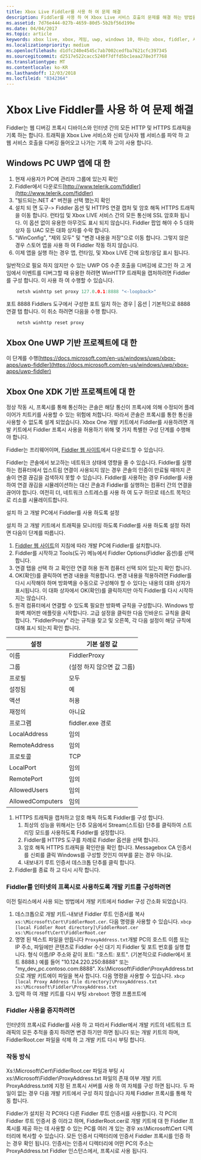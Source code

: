 ```yaml
---
title: Xbox Live Fiddler를 사용 하 여 문제 해결
description: Fiddler를 사용 하 여 Xbox Live 서비스 호출의 문제를 해결 하는 방법을 알아봅니다.
ms.assetid: 7d76e444-027b-4659-80d5-5b2bf56d199e
ms.date: 04/04/2017
ms.topic: article
keywords: xbox live, xbox, 게임, uwp, windows 10, 하나는 xbox, fiddler, 서비스 호출, 문제 해결
ms.localizationpriority: medium
ms.openlocfilehash: d1dfc240e4545c7ab7002cedfba7621cfc397345
ms.sourcegitcommit: d2517e522cacc5240f7dffd5bc1eaa278e3f7768
ms.translationtype: MT
ms.contentlocale: ko-KR
ms.lasthandoff: 12/03/2018
ms.locfileid: "8342364"
---
```

# <a name="troubleshooting-xbox-live-using-fiddler"></a>Xbox Live Fiddler를 사용 하 여 문제 해결

Fiddler는 웹 디버깅 프록시 디바이스와 인터넷 간의 모든 HTTP 및 HTTPS 트래픽을 기록 하는 합니다. 트래픽을 Xbox Live 서비스와 신뢰 당사자 웹 서비스를 파악 하 고 웹 서비스 호출을 디버깅 들어오고 나가는 기록 하 고이 사용 합니다.

## <a name="for-windows-uwp-pc-apps"></a>Windows PC UWP 앱에 대 한

1. 현재 사용자가 PC에 관리자 그룹에 있는지 확인
1. Fiddler에서 다운로드[http://www.telerik.com/fiddler](http://www.telerik.com/fiddler)
1. "빌드되는.NET 4" 버전을 선택 했는지 확인
1. 설치 되 면 도구-> Fiddler 옵션 및 HTTPS 연결 캡처 및 암호 해독 HTTPS 트래픽을 이동 합니다.  런타임 및 Xbox LIVE 서비스 간의 모든 통신에 SSL 암호화 됩니다.  이 옵션 없이 유용한 아무것도 표시 되지 않습니다.  Fiddler 팝업 해야 수 5 대화 상자 등 UAC 모든 대화 상자를 수락 합니다.
1. "WinConfig", "제외 모두" 및 "변경 내용을 저장"으로 이동 합니다.  그렇지 않은 경우 스토어 앱을 사용 하 여 Fiddler 작동 하지 않습니다.
1. 이제 앱을 실행 하는 경우 앱, 런타임, 및 Xbox LIVE 간에 요청/응답 표시 됩니다.

일반적으로 필요 하지 않지만 수 있는 UWP OS 수준 호출을 디버깅에 로그인 하 고 게임에서 이벤트를 디버그할 때 유용한 하려면 WinHTTP 트래픽을 캡처하려면 Fiddler를 구성 합니다.
이 사용 하 여 수행할 수 있습니다.
```cpp
    netsh winhttp set proxy 127.0.0.1:8888 "<-loopback>"
```
포트 8888 Fiddlers 도구에서 구성한 포트 일치 하는 경우 | 옵션 | 기본적으로 8888 연결 탭 합니다.
이 취소 하려면 다음을 수행 합니다.
```cpp
    netsh winhttp reset proxy
```

## <a name="for-xbox-one-uwp-based-projects"></a>Xbox One UWP 기반 프로젝트에 대 한

이 단계를 수행[https://docs.microsoft.com/en-us/windows/uwp/xbox-apps/uwp-fiddler](https://docs.microsoft.com/en-us/windows/uwp/xbox-apps/uwp-fiddler)

## <a name="for-xbox-one-xdk-based-projects"></a>Xbox One XDK 기반 프로젝트에 대 한

정상 작동 시, 프록시를 통해 통신하는 콘솔은 해당 통신이 프록시에 의해 수정되어 플레이어가 치트키를 사용할 수 있는 위험에 처합니다. 따라서 콘솔은 프록시를 통한 통신을 사용할 수 없도록 설계 되었습니다. Xbox One 개발 키트에서 Fiddler를 사용하려면 개발 키트에서 Fiddler 프록시 사용을 허용하기 위해 몇 가지 특별한 구성 단계를 수행해야 합니다.

Fiddler는 프리웨어이며, [Fiddler 웹 사이트](http://www.telerik.com/fiddler/)에서 다운로드할 수 있습니다.

Fiddler는 콘솔에서 보고하는 네트워크 상태에 영향을 줄 수 있습니다. Fiddler를 실행하는 컴퓨터에서 업스트림 연결이 사용되지 않는 경우 콘솔의 인증이 만료될 때까지 콘솔이 연결 끊김을 검색하지 못할 수 있습니다. Fiddler를 사용하는 경우 Fiddler를 사용하여 연결 끊김을 시뮬레이션하는 대신 콘솔과 Fiddler를 실행하는 컴퓨터 간의 연결을 끊어야 합니다. 여전히 더, 네트워크 스트레스를 사용 하 여 도구 하므로 테스트 목적으로 리소를 시뮬레이트합니다.

설치 하 고 개발 PC에서 Fiddler를 사용 하도록 설정

설치 하 고 개발 키트에서 트래픽을 모니터링 하도록 Fiddler를 사용 하도록 설정 하려면 다음이 단계를 따릅니다.

1. [Fiddler 웹 사이트](http://www.telerik.com/fiddler/)의 지침에 따라 개발 PC에 Fiddler를 설치합니다.
1. Fiddler를 시작하고 Tools(도구) 메뉴에서 Fiddler Options(Fiddler 옵션)를 선택합니다.
1. 연결 탭을 선택 하 고 확인란 연결 허용 원격 컴퓨터 선택 되어 있는지 확인 합니다.
1. OK(확인)를 클릭하여 변경 내용을 적용합니다. 변경 내용을 적용하려면 Fiddler를 다시 시작해야 하며 방화벽을 수동으로 구성해야 할 수 있다는 내용의 대화 상자가 표시됩니다. 이 대화 상자에서 OK(확인)를 클릭하지만 아직 Fiddler를 다시 시작하지는 않습니다.
1. 원격 컴퓨터에서 연결할 수 있도록 필요한 방화벽 규칙을 구성합니다. Windows 방화벽 제어판 애플릿을 시작합니다. 고급 설정을 클릭한 다음 인바운드 규칙을 클릭합니다. "FiddlerProxy" 라는 규칙을 찾고 및 오른쪽, 각 다음 설정이 해당 규칙에 대해 표시 되는지 확인 합니다.

| 설정          | 기본 설정 값                |
|------------------|--------------------------------|
| 이름             | FiddlerProxy                   |
| 그룹            | (설정 하지 않으면 값 그룹) |
| 프로필          | 모두                            |
| 설정됨          | 예                            |
| 액션           | 허용                          |
| 재정의         | 아니요                             |
| 프로그램          | fiddler.exe 경로            |
| LocalAddress     | 임의                            |
| RemoteAddress    | 임의                            |
| 프로토콜         | TCP                            |
| LocalPort        | 임의                            |
| RemotePort       | 임의                            |
| AllowedUsers     | 임의                            |
| AllowedComputers | 임의                            |


1. HTTPS 트래픽을 캡처하고 암호 해독 하도록 Fiddler를 구성 합니다.
    1. 최상의 성능을 위해서는 단추 모음에서 Stream(스트림) 단추를 클릭하여 스트리밍 모드를 사용하도록 Fiddler를 설정합니다.
    1. Fiddler를 HTTPS 도구를 차례로 Fiddler 옵션을 선택 합니다.
    1. 암호 해독 HTTPS 트래픽을 확인란을 확인 합니다. Messagebox CA 인증서를 신뢰를 클릭 Windows를 구성할 것인지 여부를 묻는 경우 아니요.
    1. 내보내기 루트 인증서 데스크톱 단추를 클릭 합니다.
1. Fiddler를 종료 하 고 다시 시작 합니다.

### <a name="to-configure-a-dev-kit-to-use-fiddler-as-its-proxy-to-the-internet"></a>Fiddler를 인터넷의 프록시로 사용하도록 개발 키트를 구성하려면
이전 릴리스에서 사용 되는 방법에서 개발 키트에서 fiddler 구성 간소화 되었습니다.

1. 데스크톱으로 개발 키트-내보낸 Fiddler 루트 인증서를 복사``` xs:\Microsoft\Cert\FiddlerRoot.cer```.  다음 명령을 사용할 수 있습니다.  ```xbcp [local Fiddler Root directory]\FiddlerRoot.cer xs:\Microsoft\Cert\FiddlerRoot.cer```
1. 명명 된 텍스트 파일을 만듭니다 ```ProxyAddress.txt```개발 PC의 호스트 이름 또는 IP 주소, 파일에만 콘텐츠로 Fiddler 수신 대기 지 Fiddler 및 포트 번호를 실행 합니다. 형식 이름/IP 주소와 같이 포트: "호스트: 포트". (기본적으로 Fiddler에서 포트 8888.) 예를 들어 "10.124.220.250:8888" 또는 "my_dev_pc.contoso.com:8888". Xs:\Microsoft\Fiddler\ProxyAddress.txt으로 개발 키트에이 파일을 복사 합니다.  다음 명령을 사용할 수 있습니다.  ```xbcp [local Proxy Address file directory]\ProxyAddress.txt xs:\Microsoft\Fiddler\ProxyAddress.txt```
1. 입력 하 여 개발 키트를 다시 부팅 ```xbreboot``` 명령 프롬프트에

### <a name="to-stop-using-fiddler"></a>Fiddler 사용을 중지하려면

인터넷의 프록시로 Fiddler를 사용 하 고 따라서 Fiddler에서 개발 키트의 네트워크 트래픽의 모든 추적을 중지 하려면 변경 하기만 하면 됩니다 또는 개발 키트의 하며, FiddlerRoot.cer 파일을 삭제 하 고 개발 키트 다시 부팅 합니다.

### <a name="how-it-works"></a>작동 방식

Xs:\Microsoft\Cert\FiddlerRoot.cer 파일과 부팅 시 xs:\Microsoft\Fiddler\ProxyAddress.txt 파일의 존재 여부 개발 키트 ProxyAddress.txt에 지정 된 프록시 서버를 사용 하 여 자체를 구성 하면 됩니다. 두 파일이 없는 경우 다음 개발 키트에서 구성 하지 않습니다 자체 Fiddler 프록시를 통해 작동 합니다.

Fiddler가 설치된 각 PC마다 다른 Fiddler 루트 인증서를 사용합니다. 각 PC의 Fiddler 루트 인증서 중 이라고 하며, FiddlerRoot.cer로 개발 키트에 대 한 Fiddler 프록시를 제공 하는 데 사용할 수 있는 PC를 여러 개 있는 경우 xs:\Microsoft\Cert 디렉터리에 복사할 수 있습니다. 모든 인증서 디렉터리에 인증서 Fiddler 프록시를 인증 하는 경우 확인 됩니다. 인증서는 인증서 디렉터리에 어떤 PC의 주소는 ProxyAddress.txt Fiddler 인스턴스에서, 프록시로 사용 됩니다.

